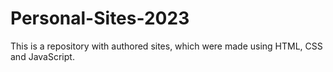 # Personal-Sites-2023
This is a repository with authored sites, which were made using HTML, CSS and JavaScript.
